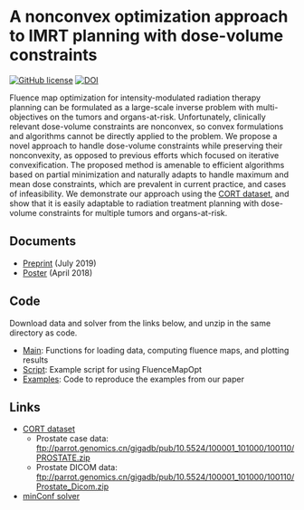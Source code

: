 # A nonconvex optimization approach to IMRT planning with dose-volume constraints

[![GitHub license](https://img.shields.io/github/license/kels271828/FluenceMapOpt)](./LICENSE)
[![DOI](https://zenodo.org/badge/224053659.svg)](https://zenodo.org/badge/latestdoi/224053659)

Fluence map optimization for intensity-modulated radiation therapy planning can be formulated as a large-scale inverse problem with multi-objectives on the tumors and organs-at-risk. Unfortunately, clinically relevant dose-volume constraints are nonconvex, so convex formulations and algorithms cannot be directly applied to the problem. We propose a novel approach to handle dose-volume constraints while preserving their nonconvexity, as opposed to previous efforts which focused on iterative convexification. The proposed method is amenable to efficient algorithms based on partial minimization and naturally adapts to handle maximum and mean dose constraints, which are prevalent in current practice, and cases of infeasibility. We demonstrate our approach using the [CORT dataset](https://doi.org/10.1186/2047-217X-3-37), and show that it is easily adaptable to radiation treatment planning with dose-volume constraints for multiple tumors and organs-at-risk.

## Documents
* [Preprint](https://arxiv.org/abs/1907.10712) (July 2019)
* [Poster](https://github.com/kels271828/FluenceMapOpt/blob/master/poster.pdf) (April 2018)

## Code
Download data and solver from the links below, and unzip in the same directory as code.
* [Main](https://github.com/kels271828/FluenceMapOpt/blob/master/FluenceMapOpt.m): Functions for loading data, computing fluence maps, and plotting results
* [Script](https://github.com/kels271828/FluenceMapOpt/blob/master/run.m): Example script for using FluenceMapOpt
* [Examples](https://github.com/kels271828/FluenceMapOpt/tree/master/Examples): Code to reproduce the examples from our paper

## Links
* [CORT dataset](https://gigadb.org/dataset/100110)
  * Prostate case data: ftp://parrot.genomics.cn/gigadb/pub/10.5524/100001_101000/100110/PROSTATE.zip
  * Prostate DICOM data: ftp://parrot.genomics.cn/gigadb/pub/10.5524/100001_101000/100110/Prostate_Dicom.zip
* [minConf solver](https://www.cs.ubc.ca/~schmidtm/Software/minConf.zip)
